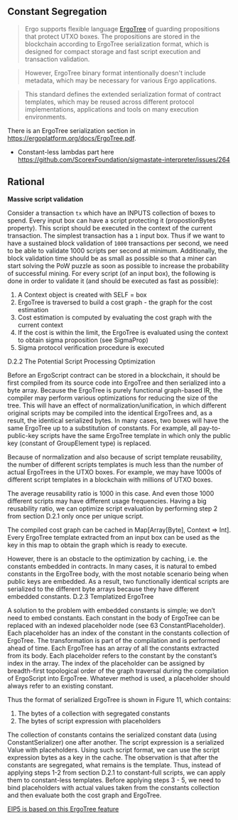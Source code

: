 ## Constant Segregation

>Ergo supports flexible language [ErgoTree](https://ergoplatform.org/docs/ErgoTree.pdf) of guarding propositions that protect UTXO boxes. The propositions are stored in the blockchain according to ErgoTree serialization format, which is designed for compact storage and fast script execution and transaction validation.

>However, ErgoTree binary format intentionally doesn't include metadata, which may be
necessary for various Ergo applications.

>This standard defines the extended serialization format of contract templates, which may be reused across different protocol implementations, applications and tools on many execution environments.

There is an ErgoTree serialization section in https://ergoplatform.org/docs/ErgoTree.pdf.

- Constant-less lambdas part here https://github.com/ScorexFoundation/sigmastate-interpreter/issues/264

## Rational

**Massive script validation**

Consider a transaction `tx` which have an INPUTS collection of boxes to spend. Every input box can have a script protecting it (propostionBytes property). This script should be executed in the context of the current transaction. The simplest transaction has a `1` input box. Thus if we want to have a sustained block validation of `1000` transactions per second, we need to be able to validate 1000 scripts per second at minimum. Additionally, the block validation time should be as small as possible so that a miner can start solving the PoW puzzle as soon as possible to increase the probability of successful mining. For every script (of an input box), the following is done in order to validate it (and should be executed as fast as possible):

1. A Context object is created with SELF = box
2. ErgoTree is traversed to build a cost graph - the graph for the cost estimation
3. Cost estimation is computed by evaluating the cost graph with the current context
4. If the cost is within the limit, the ErgoTree is evaluated using the context to obtain sigma
proposition (see SigmaProp)
5. Sigma protocol verification procedure is executed

D.2.2 The Potential Script Processing Optimization


Before an ErgoScript contract can be stored in a blockchain, it should be first compiled from its source code into ErgoTree and then serialized into a byte array. Because the ErgoTree is purely functional graph-based IR, the compiler may perform various optimizations for reducing the size of the tree. This will have an effect of normalization/unification, in which different original scripts may be compiled into the identical ErgoTrees and, as a result, the identical serialized bytes. In many cases, two boxes will have the same ErgoTree up to a substitution of constants. For example, all pay-to-public-key scripts have the same ErgoTree template in which only the public key (constant of GroupElement type) is replaced.


Because of normalization and also because of script template reusability, the number of different scripts templates is much less than the number of actual ErgoTrees in the UTXO boxes. For example, we may have 1000s of different script templates in a blockchain with millions of UTXO boxes.


The average reusability ratio is 1000 in this case. And even those 1000 different scripts may have different usage frequencies. Having a big reusability ratio, we can optimize script evaluation by performing step 2 from section D.2.1 only once per unique script.

The compiled cost graph can be cached in Map[Array[Byte], Context => Int]. Every ErgoTree template extracted from an input box can be used as the key in this map to obtain the graph which is ready to execute.

However, there is an obstacle to the optimization by caching, i.e. the constants embedded in contracts. In many cases, it is natural to embed constants in the ErgoTree body, with the most notable scenario being when public keys are embedded. As a result, two functionally identical scripts are serialized to the different byte arrays because they have different embedded constants. D.2.3 Templatized ErgoTree

A solution to the problem with embedded constants is simple; we don’t need to embed constants. Each constant in the body of ErgoTree can be replaced with an indexed placeholder node (see 63 ConstantPlaceholder). Each placeholder has an index of the constant in the constants collection of ErgoTree. The transformation is part of the compilation and is performed ahead of time. Each ErgoTree has an array of all the constants extracted from its body. Each placeholder refers to the constant by the constant’s index in the array. The index of the placeholder can be assigned by breadth-first topological order of the graph traversal during the compilation of ErgoScript into ErgoTree. Whatever method is used, a placeholder should always refer to an existing constant.

Thus the format of serialized ErgoTree is shown in Figure 11, which contains:

1. The bytes of a collection with segregated constants
2. The bytes of script expression with placeholders

The collection of constants contains the serialized constant data (using ConstantSerializer) one after another. The script expression is a serialized Value with placeholders. Using such script format, we can use the script expression bytes as a key in the cache. The observation is that after the constants are segregated, what remains is the template. Thus, instead of applying steps 1-2 from section D.2.1 to constant-full scripts, we can apply them to constant-less templates. Before applying steps 3 - 5, we need to bind placeholders with actual values taken from the constants collection and then evaluate both the cost graph and ErgoTree.

[EIP5 is based on this ErgoTree feature](https://github.com/ergoplatform/eips/blob/master/eip-0005.md)

